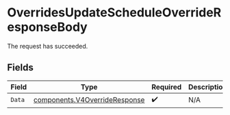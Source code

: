 # OverridesUpdateScheduleOverrideResponseBody

The request has succeeded.


## Fields

| Field                                                                          | Type                                                                           | Required                                                                       | Description                                                                    |
| ------------------------------------------------------------------------------ | ------------------------------------------------------------------------------ | ------------------------------------------------------------------------------ | ------------------------------------------------------------------------------ |
| `Data`                                                                         | [components.V4OverrideResponse](../../models/components/v4overrideresponse.md) | :heavy_check_mark:                                                             | N/A                                                                            |